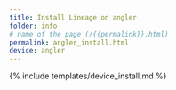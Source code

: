 ```yaml
---
title: Install Lineage on angler
folder: info
# name of the page (/{{permalink}}.html)
permalink: angler_install.html
device: angler
---
```

{% include templates/device_install.md %}

